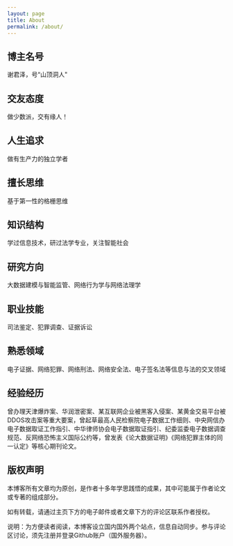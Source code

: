 ```yaml
---
layout: page
title: About
permalink: /about/
---
```


## 博主名号
谢君泽，号“山顶洞人"
## 交友态度
做少数派，交有缘人！
## 人生追求
做有生产力的独立学者

## 擅长思维
基于第一性的格栅思维
## 知识结构
学过信息技术，研过法学专业，关注智能社会
## 研究方向
大数据建模与智能监管、网络行为学与网络法理学

## 职业技能
司法鉴定、犯罪调查、证据诉讼
## 熟悉领域
电子证据、网络犯罪、网络刑法、网络安全法、电子签名法等信息与法的交叉领域
## 经验经历
曾办理天津爆炸案、华润泄密案、某互联网企业被黑客入侵案、某黄金交易平台被DDOS攻击案等重大要案，曾起草最高人民检察院电子数据工作细则、中央网信办电子数据取证工作指引、中华律师协会电子数据取证指引、纪委监委电子数据调查规范、反网络恐怖主义国际公约等，曾发表《论大数据证明》《网络犯罪主体的同一认定》等核心期刊论文。

## 版权声明
本博客所有文章均为原创，是作者十多年学思践悟的成果，其中可能属于作者论文或专著的组成部分。

如有转载，请通过主页下方的电子邮件或者文章下方的评论区联系作者授权。



说明：为方便读者阅读，本博客设立国内国外两个站点，信息自动同步。参与评论区讨论，须先注册并登录Github账户（国外服务器）。